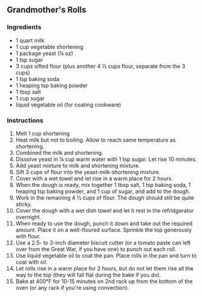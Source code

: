 ## Grandmother's Rolls

### Ingredients

- 1 quart milk
- 1 cup vegetable shortening
- 1 package yeast (¼ oz)
- 1 tsp sugar
- 3 cups sifted flour (plus another 4 ½ cups flour, separate from the 3 cups)
- 1 tsp baking soda
- 1 heaping tsp baking powder
- 1 tbsp salt
- 1 cup sugar
- liquid vegetable oil (for coating cookware)

### Instructions

1. Melt 1 cup shortening
2. Heat milk but not to boiling. Allow to reach same temperature as shortening.
3. Combined the milk and shortening.
4. Dissolve yeast in ¼ cup warm water with 1 tsp sugar. Let rise 10 minutes.
5. Add yeast mixture to milk and shortening mixture.
6. Sift 3 cups of flour into the yeast-milk-shortening mixture.
7. Cover with a wet towel and let rise in a warm place for 2 hours.
8. When the dough is ready, mix together 1 tbsp salt, 1 tsp baking soda, 1 heaping tsp baking powder, and 1 cup of sugar, and add to the dough.
9. Work in the remaining 4 ½ cups of flour. The dough should still be quite sticky.
10. Cover the dough with a wet dish towel and let it rest in the refridgerator overnight.
11. When ready to use the dough, punch it down and take out the required amount. Place it on a well-floured surface. Sprinkle the top generously with flour.
12. Use a 2.5- to 3-inch diameter biscuit cutter (or a tomato paste can left over from the Great War, if you have one) to punch out each roll.
13. Use liquid vegetable oil to coat the pan. Place rolls in the pan and turn to coat with oil.
14. Let rolls rise in a warm place for 2 hours, but do not let them rise all the way to the top (they will fall flat during the bake if you do).
15. Bake at 400°F for 10-15 minutes on 2nd rack up from the bottom of the oven (or any rack if you're using convection).
